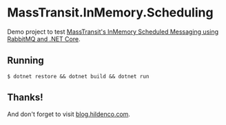 # MassTransit.InMemory.Scheduling
Demo project to test [MassTransit's InMemory Scheduled Messaging using RabbitMQ and .NET Core](https://blog.hildenco.com/2018/08/exploring-masstransit-inmemory.html).

## Running

	$ dotnet restore && dotnet build && dotnet run


## Thanks!
And don't forget to visit [blog.hildenco.com](https://blog.hildenco.com).
